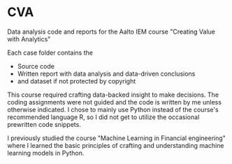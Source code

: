 # CVA
Data analysis code and reports for the Aalto IEM course "Creating Value with Analytics"  

Each case folder contains the 
* Source code
* Written report with data analysis and data-driven conclusions
* and dataset if not protected by copyright

This course required crafting data-backed insight to make decisions. The coding assignments were not guided and the code is written by me unless otherwise indicated. I chose to mainly use Python instead of the course's recommended language R, so I did not get to utilize the occasional prewritten code snippets.

I previously studied the course "Machine Learning in Financial engineering" where I learned the basic principles of crafting and understanding machine learning models in Python.

